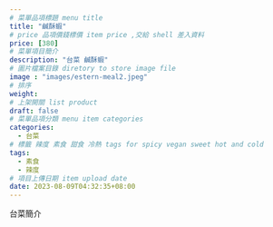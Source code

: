 ```yaml
---
# 菜單品項標題 menu title 
title: "鹹酥蝦"
# price 品項價錢標價 item price ,交給 shell 差入資料
price: [380] 
# 菜單項目簡介 
description: "台菜 鹹酥蝦"
# 圖片檔案目錄 diretory to store image file
image : "images/estern-meal2.jpeg"
# 排序
weight: 
# 上架開關 list product 
draft: false
# 菜單品項分類 menu item categories 
categories:
  - 台菜
# 標籤 辣度 素食 甜食 冷熱 tags for spicy vegan sweet hot and cold 
tags:
  - 素食
  - 辣度
# 項目上傳日期 item upload date 
date: 2023-08-09T04:32:35+08:00
---
```


台菜簡介
